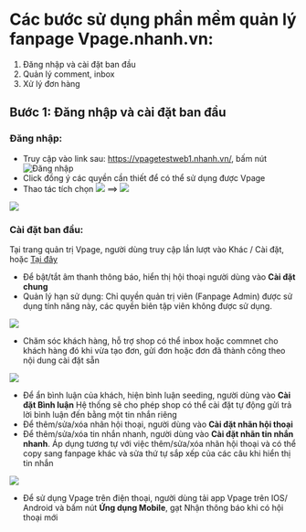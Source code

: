 # Các bước sử dụng phần mềm quản lý fanpage Vpage.nhanh.vn:

1. Đăng nhập và cài đặt ban đầu
2. Quản lý comment, inbox
3. Xử lý đơn hàng

## Bước 1: Đăng nhập và cài đặt ban đầu

### Đăng nhập:

* Truy cập vào link sau: https://vpagetestweb1.nhanh.vn/, bấm nút ![Đăng nhập](https://raw.githubusercontent.com/nhanhapi/manual/master/docs/vpage/img/%C4%90%C4%83ng%20nh%E1%BA%ADp.png)
* Click đồng ý các quyền cần thiết để có thể sử dụng được Vpage
* Thao tác tích chọn ![](https://raw.githubusercontent.com/nhanhapi/manual/master/docs/vpage/img/T%C3%ADch%20ch%E1%BB%8Dn%20page.png) ==> ![](https://raw.githubusercontent.com/nhanhapi/manual/master/docs/vpage/img/Truy%20c%E1%BA%ADp.png)

![](https://raw.githubusercontent.com/nhanhapi/manual/master/docs/vpage/img/%C4%90%C4%83ng%20nh%E1%BA%ADp%20nhi%E1%BB%81u%20page.png)

### Cài đặt ban đầu:
Tại trang quản trị Vpage, người dùng truy cập lần lượt vào Khác / Cài đặt, hoặc [Tại đây](https://vpagetestweb1.nhanh.vn/app#!/sys/setting)

* Để bật/tắt âm thanh thông báo, hiển thị hội thoại người dùng vào **Cài đặt chung**
* Quản lý hạn sử dụng: Chỉ quyền quản trị viên (Fanpage Admin) được sử dụng tính năng này, các quyền biên tập viên không được sử dụng.

 
 ![](https://raw.githubusercontent.com/nhanhapi/manual/master/docs/vpage/img/Chuy%E1%BB%83n%20HSD.png)
 
 
* Chăm sóc khách hàng, hỗ trợ shop có thể inbox hoặc commnet cho khách hàng đó khi vừa tạo đơn, gửi đơn hoặc đơn đã thành công theo nội dung cài đặt sẵn 
 
 
 ![](https://raw.githubusercontent.com/nhanhapi/manual/master/docs/vpage/img/CSKH.png)


* Để ẩn bình luận của khách, hiện bình luận seeding, người dùng vào **Cài đặt Bình luận**
   Hệ thống sẽ cho phép shop có thể cài đặt tự động gửi trả lời bình luận đến bằng một tin nhắn riêng
* Để thêm/sửa/xóa nhãn hội thoại, người dùng vào **Cài đặt nhãn hội thoại**
* Để thêm/sửa/xóa tin nhắn nhanh, người dùng vào **Cài đặt nhãn tin nhắn nhanh**. Áp dụng tương tự với việc thêm/sửa/xóa nhãn hội thoại và có thể copy sang fanpage khác và sửa thứ tự sắp xếp của các câu khi hiển thị tin nhắn 


![](https://raw.githubusercontent.com/nhanhapi/manual/master/docs/vpage/img/Th%E1%BB%A9%20t%E1%BB%B1%20tin%20nh%E1%BA%AFn%20nhanh.png)


* Để sử dụng Vpage trên điện thoại, người dùng tải app Vpage trên IOS/ Android và bấm nút **Ứng dụng Mobile**, gạt Nhận thông báo khi có hội thoại mới



